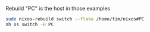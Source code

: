 Rebuild "PC" is the host in those examples
```bash
sudo nixos-rebuild switch --flake /home/tim/nixos#PC
nh os switch -H PC
```
